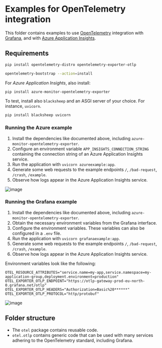 # Examples for OpenTelemetry integration

This folder contains examples to use [OpenTelemetry](https://opentelemetry.io/)
integration with [Grafana](https://grafana.com/), and with [Azure Application
Insights](https://learn.microsoft.com/en-us/azure/azure-monitor/app/app-insights-overview).

## Requirements

```bash
pip install opentelemetry-distro opentelemetry-exporter-otlp

opentelemetry-bootstrap --action=install
```

For *Azure Application Insights*, also install:

```bash
pip install azure-monitor-opentelemetry-exporter
```

To test, install also `blacksheep` and an ASGI server of your choice. For instance, `uvicorn`.

```bash
pip install blacksheep uvicorn
```

### Running the Azure example

1. Install the dependencies like documented above, including
   `azure-monitor-opentelemetry-exporter`.
2. Configure an environment variable `APP_INSIGHTS_CONNECTION_STRING` containing
   the connection string of an Azure Application Insights service.
3. Run the application with `uvicorn azureexample:app`.
4. Generate some web requests to the example endpoints `/`, `/bad-request`,
   `/crash`, `/example`.
5. Observe how logs appear in the Azure Application Insights service.

![image](https://github.com/user-attachments/assets/f1fac2db-228c-4573-bbe1-e9f544bd3065)


### Running the Grafana example

1. Install the dependencies like documented above, including
   `azure-monitor-opentelemetry-exporter`.
2. Obtain the necessary environment variables from the Grafana interface.
3. Configure the environment variables. These variables can also be configured
   in a `.env` file.
4. Run the application with `uvicorn grafanaexample:app`.
5. Generate some web requests to the example endpoints `/`, `/bad-request`,
   `/crash`, `/example`.
6. Observe how logs appear in the Azure Application Insights service.

Environment variables look like the following:

```
OTEL_RESOURCE_ATTRIBUTES="service.name=my-app,service.namespace=my-application-group,deployment.environment=production"
OTEL_EXPORTER_OTLP_ENDPOINT="https://otlp-gateway-prod-eu-north-0.grafana.net/otlp"
OTEL_EXPORTER_OTLP_HEADERS="Authorization=Basic%20******"
OTEL_EXPORTER_OTLP_PROTOCOL="http/protobuf"
```

![image](https://github.com/user-attachments/assets/2e4722e4-eb14-49ad-b5dc-a542c47f0e48)

## Folder structure

- The `otel` package contains reusable code.
- `otel.otlp` contains generic code that can be used with many services adhering to the OpenTelemetry standard, including Grafana.
